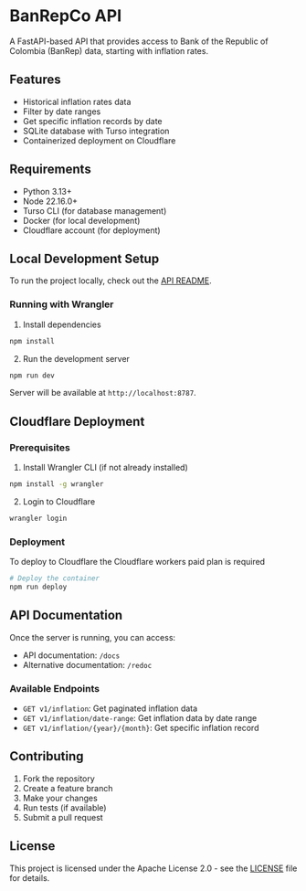 # BanRepCo API

A FastAPI-based API that provides access to Bank of the Republic of Colombia (BanRep) data, starting with inflation rates.

## Features

- Historical inflation rates data
- Filter by date ranges
- Get specific inflation records by date
- SQLite database with Turso integration
- Containerized deployment on Cloudflare

## Requirements

- Python 3.13+
- Node 22.16.0+
- Turso CLI (for database management)
- Docker (for local development)
- Cloudflare account (for deployment)

## Local Development Setup

To run the project locally, check out the [API README](./api/README.md).

### Running with Wrangler

1. Install dependencies
```bash
npm install
```

2. Run the development server
```bash
npm run dev
```

Server will be available at `http://localhost:8787`.

## Cloudflare Deployment

### Prerequisites

1. Install Wrangler CLI (if not already installed)
```bash
npm install -g wrangler
```

2. Login to Cloudflare
```bash
wrangler login
```

### Deployment

To deploy to Cloudflare the Cloudflare workers paid plan is required
```bash
# Deploy the container
npm run deploy
```

## API Documentation

Once the server is running, you can access:
- API documentation: `/docs`
- Alternative documentation: `/redoc`

### Available Endpoints

- `GET v1/inflation`: Get paginated inflation data
- `GET v1/inflation/date-range`: Get inflation data by date range
- `GET v1/inflation/{year}/{month}`: Get specific inflation record

## Contributing

1. Fork the repository
2. Create a feature branch
3. Make your changes
4. Run tests (if available)
5. Submit a pull request

## License

This project is licensed under the Apache License 2.0 - see the [LICENSE](LICENSE) file for details.